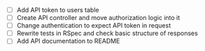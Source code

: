 - [ ] Add API token to users table
- [ ] Create API controller and move authorization logic into it
- [ ] Change authentication to expect API token in request
- [ ] Rewrite tests in RSpec and check basic structure of responses
- [ ] Add API documentation to README
